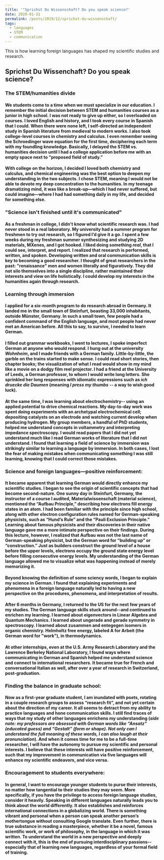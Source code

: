 ```yaml
---
title: '"Sprichst Du Wissenschaft? Do you speak science?'
date: 2020-01-31
permalink: /posts/2019/12/sprichst-du-wissenschaft/
tags:
  - languages
  - STEM
  - communication
---
```


This is how learning foreign languages has shaped my scientific studies and research.

Sprichst Du Wissenchaft? Do you speak science? 
------
### The STEM/humanities divide
#### We students come to a time when we must specialize in our education. I remember the initial decision between STEM and humanities courses as a junior in high school. I was not ready to give up either, so I overloaded on courses.  I loved English and history, and I took every course in Spanish that I could. When there were none left, I self-directed an independent study in Spanish literature from medieval to modern works. I also took college-level courses in chemistry and calculus. I even remember seeing the Schroedinger wave equation for the first time, deciphering each term with my foundling knowledge. Basically, I delayed the STEM vs. humanities decision until I had a college application before me with an empty space next to “proposed field of study.”

#### With college on the horizon, I decided I loved both chemistry and calculus, and chemical engineering was the best option to deepen my understanding in the two subjects. I chose STEM, meaning I would not be able to devote my deep concentration to the humanities. In my teenage dramatizing mind, it was like a break-up—which I had never suffered, but could imagine—where I had had something daily in my life, and decided for something else. 

### "Science isn't finished until it's communicated" 
#### As a freshman in college, I didn't know what scientific research was. I had never stood in a real laboratory. My university had a summer program for freshmen to try out research, so I figured I’d give it a go. I spent a few weeks during my freshman summer synthesizing and studying 2D materials, MXenes, and I got hooked. I liked doing something *real*, that I could see, interpret, and report. I realized that research is performed, written, and spoken. Developing written and oral communication skills is key to becoming a good researcher. I thought of great researchers in the past: "renaissance" men and women literally and figuratively. They did not silo themselves into a single discipline, rather maintained their interests and view on life holistically. I could develop my interests in the humanities again through research. 

### Learning through immersion
#### I applied for a six-month program to do research abroad in Germany. It landed me in the small town of Steinfurt, boasting 33,000 inhabitants, outside Münster, Germany. In such a small town, few people had a confident command of the English language, and most people had never met an American before. All this to say, to survive, I needed to learn German.

#### I filled out grammar workbooks, I went to lectures, I spoke imperfect German at anyone who would respond. I hung out at the university *Wohnheim*, and I made friends with a German family. Little-by-little, the garble on the trains started to make sense. I could read short stories, then chapter books; the visualization of what I read would show in my mind like a movie on a dodgy film reel projector. I had a friend at the University of Leeds, a German professor, to whom I would write long letters. She sprinkled her long responses with idiomatic expressions such as *ich druecke die Daumen* (meaning *I press my thumbs* -- a way to wish good luck). 

#### At the same time, I was learning about electrochemistry-- using an applied potential to drive chemical reactions. My day-to-day work was spent doing experiments with an archetypal electrochemical cell; depositing catalysts on an electrode and watching current develop when producing hydrogen. My group members, a handful of PhD students, helped me understand concepts in voltammetry and interpreting impedance spectroscopy. I would read papers that I did not yet understand much like I read German works of literature that I did not understand. I found that learning a field of science by immersion was strikingly similar to learning a language by immersion. In both cases, I lost the fear of making mistakes when communicating something I was still learning, knowing that I could correct those mistakes.  

### Science and foreign languages—positive reinforcement: 
#### It became apparent that learning German would directly enhance my scientific studies. I began to see the origin of scientific concepts that had become second-nature. One sunny day in Steinfurt, Germany, the instructor of a course I audited, Materialwissenschaft (material science), mentioned the “Aufbau Principle,” describing how electrons fill energy states in an atom. I had been familiar with the principle since high school, along with other electron configuration rules named for German-speaking physicists, such as “Hund’s Rule” and the “Pauli Exclusion Principle.” Learning about famous physicists and their discoveries in their native language gave me a more intimate perspective on their findings. During this lecture, however, I realized that Aufbau was not the last name of German-speaking physicist, but the German word for “building up” or “construction.” Just as builders construct the ground level of a house before the upper levels, electrons occupy the ground state energy level before filling consecutive energy levels. My understanding of the German language allowed me to visualize what was happening instead of merely memorizing it. 

#### Beyond knowing the definition of some sciency words, I began to explain my science in German. I found that explaining experiments and phenomena in a foreign language naturally led to having a new perspective on the procedures, phenomena, and interpretation of results. 

#### After 6 months in Germany, I returned to the US for the next few years of my studies. The German language skills stuck around--and continued to enrichen my learning.  I learned about eigenvectors in Linear Algebra and Quantum Mechanics. I learned about ungerade and gerade symmetry in spectroscopy. I learned about zusammen and entegegen isomers in organic chemistry. Helmholtz free energy, labeled A for Arbeit (the German word for "work"), in thermodynamics.

#### At other internships, even at the U.S. Army Research Laboratory and the Lawrence Berkeley National Laboratory, I found ways where communicating in German and Spanish helped me understand science and connect to international researchers. It became true for French and conversational Italian as well, after over a year of research in Switzerland, post-graduation. 

### Finding the balance in graduate school:
#### Now as a first-year graduate student, I am inundated with psets, rotating in a couple research groups to assess “research fit”, and not yet certain about the direction of my career. It all seems to detract from my ability to practice languages and hone communication skills.  I still find traces of ways that my study of other languages enrichens my understanding (*side note: my professors are obsessed with German words like “Ansatz” (educated guess) and “Gestalt” (form or shape). Not only can I understand the full meaning of these words, I can also laugh at their pronunciation*). And when it comes time for me to be a full-time researcher, I will have the autonomy to pursue my scientific and personal interests. I believe that these interests will have positive reinforcement, such that my improvement in communication via five languages will enhance my scientific endeavors, and vice versa. 

### Encouragement to students everywhere: 
#### In general, I want to encourage younger students to purse their interests, no matter how tangential to their studies they may seem.  More specifically, if you have the privilege to access foreign language studies, consider it heavily. Speaking in different languages naturally leads you to think about the world differently. It also establishes and reinforces international connections in a globalizing world. There is something vibrant and personal when a person can speak another person’s mothertongue without consulting Google translate. Even further, there is true substance in reading a masterpiece, whether it be a novel, famous scientific work, or work of philosophy, in the language in which it was written. To understand the world in a new perspective and deeply connect with it, this is the end of pursuing interdisciplinary passions-- especially that of learning new languages, regardless of your formal field of training. 
